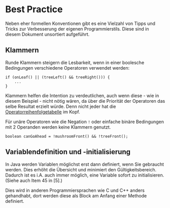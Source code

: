 # Best Practice

Neben eher formellen Konventionen gibt es eine Vielzahl von Tipps und Tricks zur Verbesserung der eigenen Programmierstils.
Diese sind in diesem Dokument unsortiert aufgeführt.

## Klammern

Runde Klammern steigern die Lesbarkeit, wenn in einer boolesche Bedingungen verschiedene Operatoren verwendet werden:  
```
if (onLeaf() || (treeLeft() && treeRight())) {
    ...
}
```
Klammern helfen die Intention zu verdeutlichen, auch wenn diese - wie in diesem Beispiel - nicht nötig wären, 
da über die Priorität der Operatoren das selbe Resultat erzielt
würde. Denn nicht jeder hat die 
[Operatorreihenfolgetabelle](http://docs.oracle.com/javase/tutorial/java/nutsandbolts/operators.html) im Kopf. 

Für unäre Operatoren wie die Negation `!` oder einfache binäre Bedingungen mit 2 Operanden werden keine Klammern genutzt.

```
boolean canGoAhead = !mushroomFront() && !treeFront();
```

## Variablendefinition und -initialisierung

In Java werden Variablen möglichst erst dann definiert, wenn Sie gebraucht werden. 
Dies erhöht die Übersicht und minimiert den Gültigkeitsbereich. Dadurch ist es i.A. auch immer möglich, eine Variable 
sofort zu initialisieren. (Siehe auch Item 45 in [5].)

Dies wird in anderen Programmiersprachen wie C und C++ anders gehandhabt, dort werden diese als Block am Anfang 
einer Methode definiert. 
